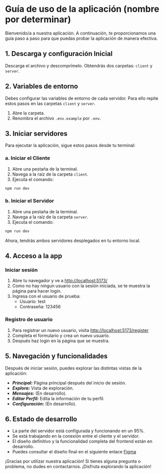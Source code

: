 # Guía de uso de la aplicación (nombre por determinar)

Bienvenido/a a nuestra aplicación. A continuación, te proporcionamos una guía paso a paso para que puedas probar la aplicación de manera efectiva.

## 1. Descarga y configuración Inicial

Descarga el archivo y descomprímelo. Obtendrás dos carpetas: `client` y `server`.

## 2. Variables de entorno

Debes configurar las variables de entorno de cada servidor.
Para ello repite estos pasos en las carpetas `client` y `server`.
1. Abre la carpeta.
2. Renombra el archivo `.env.example` por `.env`.

## 3. Iniciar servidores

Para ejecutar la aplicación, sigue estos pasos desde tu terminal:

### a. Iniciar el Cliente

1. Abre una pestaña de la terminal.
2. Navega a la raíz de la carpeta `client`.
3. Ejecuta el comando:

```bash
npm run dev
```

### b. Iniciar el Servidor

1. Abre una pestaña de la terminal.
2. Navega a la raíz de la carpeta `server`.
3. Ejecuta el comando:

```bash
npm run dev
```

Ahora, tendrás ambos servidores desplegados en tu entorno local.

## 4. Acceso a la app

### Iniciar sesión

1. Abre tu navegador y ve a [http://localhost:5173/](http://localhost:5173/)
2. Como no hay ningun usuario con la sesión iniciada, se te muestra la página para hacer login.
3. Ingresa con el usuario de prueba:
    - Usuario: test
    - Contraseña: 123456

### Registro de usuario

1. Para registrar un nuevo usuario, visita [http://localhost:5173/register](http://localhost:5173/register)
2. Completa el formulario y crea un nuevo usuario.
3. Después haz login en la página que se muestra.

## 5. Navegación y funcionalidades

Después de iniciar sesión, puedes explorar las distintas vistas de la aplicación:

- ***Principal:*** Página principal después del inicio de sesión.
- ***Explora:*** Vista de exploración.
- ***Mensajes:*** (En desarrollo).
- ***Editar Perfil:*** Edita la información de tu perfil.
- ***Configuración:*** (En desarrollo).

## 6. Estado de desarrollo

- La parte del servidor está configurada y funcionando en un 95%.
- Se está trabajando en la conexión entre el cliente y el servidor.
- El diseño definitivo y la funcionalidad completa del frontend están en desarrollo.
- Puedes consultar el diseño final en el siguiente enlace [Figma](https://www.figma.com/proto/YBFfJ2qbnVAv2IiIzuYUrx/Mockup?type=design&node-id=1-9&t=BFUwUcrfdWatSBw3-1&scaling=scale-down-width&page-id=0%3A1&starting-point-node-id=1%3A9&mode=design)

¡Gracias por utilizar nuestra aplicación! Si tienes alguna pregunta o problema, no dudes en contactarnos. ¡Disfruta explorando la aplicación!
